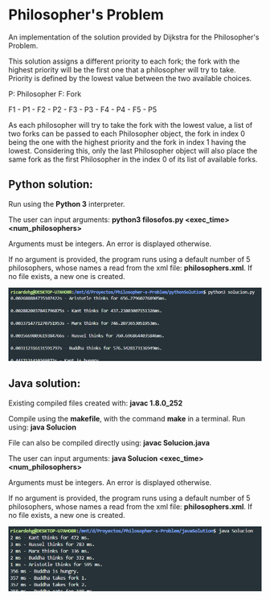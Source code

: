 # Philosopher's Problem
An implementation of the solution provided by Dijkstra for the Philosopher's Problem.

This solution assigns a different priority to each fork; the fork with the highest priority 
will be the first one that a philosopher will try to take. Priority is defined by the lowest 
value between the two available choices.

  P: Philosopher
  F: Fork
    
  F1 - P1 - F2 - P2 - F3 - P3 - F4 - P4 - F5 - P5

As each philosopher will try to take the fork with the lowest value, a list of two forks 
can be passed to each Philosopher object, the fork in index 0 being the one with the 
highest priority and the fork in index 1 having the lowest. Considering this, only the
last Philosopher object will also place the same fork as the first Philosopher in the 
index 0 of its list of available forks.

## Python solution:

Run using the **Python 3** interpreter.

The user can input arguments:
**python3 filosofos.py <exec_time> <num_philosophers>**

Arguments must be integers. An error is displayed otherwise.

If no argument is provided, the program runs using a default number of 5 philosophers, whose
names a read from the xml file: **philosophers.xml**. If no file exists, a new one is created.

![Python Execution](https://github.com/RedRichard/Philosopher-s-Problem/blob/master/programScreenshots/pythonExecution.png)

## Java solution:
Existing compiled files created with: **javac 1.8.0_252**

Compile using the **makefile**, with the command **make** in a terminal.
Run using: **java Solucion**

File can also be compiled directly using: **javac Solucion.java**

The user can input arguments:
**java Solucion <exec_time> <num_philosophers>**

Arguments must be integers. An error is displayed otherwise.

If no argument is provided, the program runs using a default number of 5 philosophers, whose
names a read from the xml file: **philosophers.xml**. If no file exists, a new one is created.

![Java Execution](https://github.com/RedRichard/Philosopher-s-Problem/blob/master/programScreenshots/javaExecution.png)
